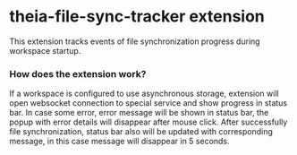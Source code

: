 # theia-file-sync-tracker extension

This extension tracks events of file synchronization progress during workspace startup.

### How does the extension work?

If a workspace is configured to use asynchronous storage, extension will open websocket connection to special service and show progress in status bar. In case some error, error message will be shown in status bar, the popup with error details will disappear after mouse click. After successfully file synchronization, status bar also will be updated with corresponding message, in this case message will disappear in 5 seconds.

